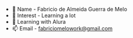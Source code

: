- 👋 Name -  Fabricio de Almeida Guerra de Melo
- 👀 Interest - Learning a lot
- 🌱 Learning with Alura
- 📫 Email - fabriciomelowork@gmail.com
